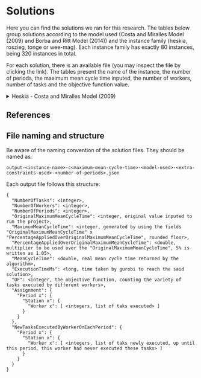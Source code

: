 # Solutions

Here you can find the solutions we ran for this research. The tables below group solutions according to the model used (Costa and Miralles Model (2009) and Borba and Ritt Model (2014)) and the instance family (heskia, roszieg, tonge or wee-mag). Each instance family has exactly 80 instances, being 320 instances in total.

For each solution, there is an available file (you may inspect the file by clicking the link). The tables present the name of the instance, the number of periods, the maximum mean cycle time inputed, the number of workers, number of tasks and the objective function value.

<details><summary>Heskia - Costa and Miralles Model (2009)</summary>
<p>

Instance | Periods | Maximum Mean Cycle Time | Workers | Taks | OF
:------: | :-------: | :---: | :-------: | :---: | :---:
[1_hes](https://github.com/caio-de-oliveira-lopes/Job_Rotation_Algorithms/tree/main/Outputs/output-1_hes-c98-CostaMirallesModel-NoExtraConstraint-2.json) | 2 | 98 | 4 | 28 | 44
[1_hes](https://github.com/caio-de-oliveira-lopes/Job_Rotation_Algorithms/tree/main/Outputs/output-1_hes-c103-CostaMirallesModel-NoExtraConstraint-2.json) | 2 | 103 | 4 | 28 | 48
[1_hes]() | 2 | 117 | 4 | 28 
[1_hes]() | 2 | 141 | 4 | 28 
[2_hes](https://github.com/caio-de-oliveira-lopes/Job_Rotation_Algorithms/tree/main/Outputs/output-2_hes-c99-CostaMirallesModel-NoExtraConstraint-2.json) | 2 | 99 | 4 | 28 | 49
[2_hes](https://github.com/caio-de-oliveira-lopes/Job_Rotation_Algorithms/tree/main/Outputs/output-2_hes-c104-CostaMirallesModel-NoExtraConstraint-2.json) | 2 | 104 | 4 | 28 | 54
[2_hes]() | 2 | 118 | 4 | 28 
[2_hes]() | 2 | 142 | 4 | 28 
[3_hes](https://github.com/caio-de-oliveira-lopes/Job_Rotation_Algorithms/tree/main/Outputs/output-3_hes-c107-CostaMirallesModel-NoExtraConstraint-2.json) | 2 | 107 | 4 | 28 | 49
[3_hes](https://github.com/caio-de-oliveira-lopes/Job_Rotation_Algorithms/tree/main/Outputs/output-3_hes-c112-CostaMirallesModel-NoExtraConstraint-2.json) | 2 | 112 | 4 | 28 | 53
[3_hes]() | 2 | 127 | 4 | 28 
[3_hes]() | 2 | 153 | 4 | 28 
[4_hes](https://github.com/caio-de-oliveira-lopes/Job_Rotation_Algorithms/tree/main/Outputs/output-4_hes-c108-CostaMirallesModel-NoExtraConstraint-2.json) | 2 | 108 | 4 | 28 | 51
[4_hes]() | 2 | 113 | 4 | 28 
[4_hes]() | 2 | 128 | 4 | 28 
[4_hes]() | 2 | 154 | 4 | 28 
[5_hes](https://github.com/caio-de-oliveira-lopes/Job_Rotation_Algorithms/tree/main/Outputs/output-5_hes-c96-CostaMirallesModel-NoExtraConstraint-2.json) | 2 | 96 | 4 | 28 | 52
[5_hes]() | 2 | 101 | 4 | 28 
[5_hes]() | 2 | 115 | 4 | 28 
[5_hes]() | 2 | 138 | 4 | 28 
[6_hes](https://github.com/caio-de-oliveira-lopes/Job_Rotation_Algorithms/tree/main/Outputs/output-6_hes-c102-CostaMirallesModel-NoExtraConstraint-2.json) | 2 | 102 | 4 | 28 | 50
[6_hes]() | 2 | 107 | 4 | 28 
[6_hes]() | 2 | 122 | 4 | 28 
[6_hes]() | 2 | 147 | 4 | 28 
[7_hes](https://github.com/caio-de-oliveira-lopes/Job_Rotation_Algorithms/tree/main/Outputs/output-7_hes-c121-CostaMirallesModel-NoExtraConstraint-2.json) | 2 | 121 | 4 | 28 | 49
[7_hes]() | 2 | 127 | 4 | 28 
[7_hes]() | 2 | 145 | 4 | 28 
[7_hes]() | 2 | 174 | 4 | 28 
[8_hes](https://github.com/caio-de-oliveira-lopes/Job_Rotation_Algorithms/tree/main/Outputs/output-8_hes-c90-CostaMirallesModel-NoExtraConstraint-2.json) | 2 | 90 | 4 | 28 | 43
[8_hes]() | 2 | 94 | 4 | 28 
[8_hes]() | 2 | 107 | 4 | 28 
[8_hes]() | 2 | 129 | 4 | 28 
[9_hes](https://github.com/caio-de-oliveira-lopes/Job_Rotation_Algorithms/tree/main/Outputs/output-9_hes-c99-CostaMirallesModel-NoExtraConstraint-2.json) | 2 | 99 | 4 | 28 | 49
[9_hes]() | 2 | 104 | 4 | 28 
[9_hes]() | 2 | 118 | 4 | 28 
[9_hes]() | 2 | 142 | 4 | 28 
[10_hes](https://github.com/caio-de-oliveira-lopes/Job_Rotation_Algorithms/tree/main/Outputs/output-10_hes-c149-CostaMirallesModel-NoExtraConstraint-2.json) | 2 | 149 | 4 | 28 | 47
[10_hes](https://github.com/caio-de-oliveira-lopes/Job_Rotation_Algorithms/tree/main/Outputs/output-10_hes-c156-CostaMirallesModel-NoExtraConstraint-2.json) | 2 | 156 | 4 | 28 | 54
[10_hes]() | 2 | 177 | 4 | 28 
[10_hes]() | 2 | 213 | 4 | 28 
[11_hes](https://github.com/caio-de-oliveira-lopes/Job_Rotation_Algorithms/tree/main/Outputs/output-11_hes-c177-CostaMirallesModel-NoExtraConstraint-2.json) | 2 | 177 | 4 | 28 | 56
[11_hes](https://github.com/caio-de-oliveira-lopes/Job_Rotation_Algorithms/tree/main/Outputs/output-11_hes-c185-CostaMirallesModel-NoExtraConstraint-2.json) | 2 | 185 | 4 | 28 | 56
[11_hes]() | 2 | 211 | 4 | 28 
[11_hes]() | 2 | 253 | 4 | 28 
[12_hes](https://github.com/caio-de-oliveira-lopes/Job_Rotation_Algorithms/tree/main/Outputs/output-12_hes-c112-CostaMirallesModel-NoExtraConstraint-2.json) | 2 | 112 | 4 | 28 | 48
[12_hes](https://github.com/caio-de-oliveira-lopes/Job_Rotation_Algorithms/tree/main/Outputs/output-12_hes-c117-CostaMirallesModel-NoExtraConstraint-2.json) | 2 | 117 | 4 | 28 | 49
[12_hes]() | 2 | 133 | 4 | 28 
[12_hes]() | 2 | 160 | 4 | 28 
[13_hes](https://github.com/caio-de-oliveira-lopes/Job_Rotation_Algorithms/tree/main/Outputs/output-13_hes-c113-CostaMirallesModel-NoExtraConstraint-2.json) | 2 | 113 | 4 | 28 | 47
[13_hes](https://github.com/caio-de-oliveira-lopes/Job_Rotation_Algorithms/tree/main/Outputs/output-13_hes-c118-CostaMirallesModel-NoExtraConstraint-2.json) | 2 | 118 | 4 | 28 | 50
[13_hes]() | 2 | 135 | 4 | 28 
[13_hes]() | 2 | 162 | 4 | 28 
[14_hes](https://github.com/caio-de-oliveira-lopes/Job_Rotation_Algorithms/tree/main/Outputs/output-14_hes-c100-CostaMirallesModel-NoExtraConstraint-2.json) | 2 | 100 | 4 | 28 | 40
[14_hes](https://github.com/caio-de-oliveira-lopes/Job_Rotation_Algorithms/tree/main/Outputs/output-14_hes-c105-CostaMirallesModel-NoExtraConstraint-2.json) | 2 | 105 | 4 | 28 | 47
[14_hes]() | 2 | 120 | 4 | 28 
[14_hes]() | 2 | 144 | 4 | 28 
[15_hes](https://github.com/caio-de-oliveira-lopes/Job_Rotation_Algorithms/tree/main/Outputs/output-15_hes-c136-CostaMirallesModel-NoExtraConstraint-2.json) | 2 | 136 | 4 | 28 | 47
[15_hes](https://github.com/caio-de-oliveira-lopes/Job_Rotation_Algorithms/tree/main/Outputs/output-15_hes-c143-CostaMirallesModel-NoExtraConstraint-2.json) | 2 | 143 | 4 | 28 | 51
[15_hes]() | 2 | 162 | 4 | 28 
[15_hes]() | 2 | 195 | 4 | 28 
[16_hes](https://github.com/caio-de-oliveira-lopes/Job_Rotation_Algorithms/tree/main/Outputs/output-16_hes-c122-CostaMirallesModel-NoExtraConstraint-2.json) | 2 | 122 | 4 | 28 | 52
[16_hes](https://github.com/caio-de-oliveira-lopes/Job_Rotation_Algorithms/tree/main/Outputs/output-16_hes-c128-CostaMirallesModel-NoExtraConstraint-2.json) | 2 | 128 | 4 | 28 | 55
[16_hes]() | 2 | 146 | 4 | 28 
[16_hes]() | 2 | 175 | 4 | 28 
[17_hes](https://github.com/caio-de-oliveira-lopes/Job_Rotation_Algorithms/tree/main/Outputs/output-17_hes-c153-CostaMirallesModel-NoExtraConstraint-2.json) | 2 | 153 | 4 | 28 | 41
[17_hes](https://github.com/caio-de-oliveira-lopes/Job_Rotation_Algorithms/tree/main/Outputs/output-17_hes-c160-CostaMirallesModel-NoExtraConstraint-2.json) | 2 | 160 | 4 | 28 | 50
[17_hes]() | 2 | 182 | 4 | 28 
[17_hes]() | 2 | 219 | 4 | 28 
[18_hes](https://github.com/caio-de-oliveira-lopes/Job_Rotation_Algorithms/tree/main/Outputs/output-18_hes-c138-CostaMirallesModel-NoExtraConstraint-2.json) | 2 | 138 | 4 | 28 | 50
[18_hes](https://github.com/caio-de-oliveira-lopes/Job_Rotation_Algorithms/tree/main/Outputs/output-18_hes-c145-CostaMirallesModel-NoExtraConstraint-2.json) | 2 | 145 | 4 | 28 | 55
[18_hes]() | 2 | 165 | 4 | 28 
[18_hes]() | 2 | 198 | 4 | 28 
[19_hes](https://github.com/caio-de-oliveira-lopes/Job_Rotation_Algorithms/tree/main/Outputs/output-19_hes-c106-CostaMirallesModel-NoExtraConstraint-2.json) | 2 | 106 | 4 | 28 | 53
[19_hes](https://github.com/caio-de-oliveira-lopes/Job_Rotation_Algorithms/tree/main/Outputs/output-19_hes-c111-CostaMirallesModel-NoExtraConstraint-2.json) | 2 | 111 | 4 | 28 | 55
[19_hes]() | 2 | 126 | 4 | 28 
[19_hes]() | 2 | 151 | 4 | 28 
[20_hes](https://github.com/caio-de-oliveira-lopes/Job_Rotation_Algorithms/tree/main/Outputs/output-20_hes-c126-CostaMirallesModel-NoExtraConstraint-2.json) | 2 | 126 | 4 | 28 | 43
[20_hes](https://github.com/caio-de-oliveira-lopes/Job_Rotation_Algorithms/tree/main/Outputs/output-20_hes-c132-CostaMirallesModel-NoExtraConstraint-2.json) | 2 | 132 | 4 | 28 | 51
[20_hes]() | 2 | 150 | 4 | 28 
[20_hes]() | 2 | 180 | 4 | 28 
[21_hes](https://github.com/caio-de-oliveira-lopes/Job_Rotation_Algorithms/tree/main/Outputs/output-21_hes-c210-CostaMirallesModel-NoExtraConstraint-2.json) | 2 | 210 | 4 | 28 | 53
[21_hes](https://github.com/caio-de-oliveira-lopes/Job_Rotation_Algorithms/tree/main/Outputs/output-21_hes-c220-CostaMirallesModel-NoExtraConstraint-2.json) | 2 | 220 | 4 | 28 | 55
[21_hes]() | 2 | 250 | 4 | 28 
[21_hes]() | 2 | 300 | 4 | 28 
[22_hes](https://github.com/caio-de-oliveira-lopes/Job_Rotation_Algorithms/tree/main/Outputs/output-22_hes-c154-CostaMirallesModel-NoExtraConstraint-2.json) | 2 | 154 | 4 | 28 | 46
[22_hes](https://github.com/caio-de-oliveira-lopes/Job_Rotation_Algorithms/tree/main/Outputs/output-22_hes-c161-CostaMirallesModel-NoExtraConstraint-2.json) | 2 | 161 | 4 | 28 | 51
[22_hes]() | 2 | 183 | 4 | 28 
[22_hes]() | 2 | 220 | 4 | 28 
[23_hes](https://github.com/caio-de-oliveira-lopes/Job_Rotation_Algorithms/tree/main/Outputs/output-23_hes-c195-CostaMirallesModel-NoExtraConstraint-2.json) | 2 | 195 | 4 | 28 | 43
[23_hes](https://github.com/caio-de-oliveira-lopes/Job_Rotation_Algorithms/tree/main/Outputs/output-23_hes-c204-CostaMirallesModel-NoExtraConstraint-2.json) | 2 | 204 | 4 | 28 | 52
[23_hes]() | 2 | 232 | 4 | 28 
[23_hes]() | 2 | 279 | 4 | 28 
[24_hes](https://github.com/caio-de-oliveira-lopes/Job_Rotation_Algorithms/tree/main/Outputs/output-24_hes-c190-CostaMirallesModel-NoExtraConstraint-2.json) | 2 | 190 | 4 | 28 | 54
[24_hes](https://github.com/caio-de-oliveira-lopes/Job_Rotation_Algorithms/tree/main/Outputs/output-24_hes-c199-CostaMirallesModel-NoExtraConstraint-2.json) | 2 | 199 | 4 | 28 | 55
[24_hes]() | 2 | 226 | 4 | 28 
[24_hes]() | 2 | 271 | 4 | 28 
[25_hes](https://github.com/caio-de-oliveira-lopes/Job_Rotation_Algorithms/tree/main/Outputs/output-25_hes-c149-CostaMirallesModel-NoExtraConstraint-2.json) | 2 | 149 | 4 | 28 | 50
[25_hes](https://github.com/caio-de-oliveira-lopes/Job_Rotation_Algorithms/tree/main/Outputs/output-25_hes-c156-CostaMirallesModel-NoExtraConstraint-2.json) | 2 | 156 | 4 | 28 | 53
[25_hes]() | 2 | 177 | 4 | 28 
[25_hes]() | 2 | 213 | 4 | 28 
[26_hes](https://github.com/caio-de-oliveira-lopes/Job_Rotation_Algorithms/tree/main/Outputs/output-26_hes-c203-CostaMirallesModel-NoExtraConstraint-2.json) | 2 | 203 | 4 | 28 | 52
[26_hes](https://github.com/caio-de-oliveira-lopes/Job_Rotation_Algorithms/tree/main/Outputs/output-26_hes-c213-CostaMirallesModel-NoExtraConstraint-2.json) | 2 | 213 | 4 | 28 | 55
[26_hes]() | 2 | 242 | 4 | 28 
[26_hes]() | 2 | 291 | 4 | 28 
[27_hes](https://github.com/caio-de-oliveira-lopes/Job_Rotation_Algorithms/tree/main/Outputs/output-27_hes-c156-CostaMirallesModel-NoExtraConstraint-2.json) | 2 | 156 | 4 | 28 | 46
[27_hes](https://github.com/caio-de-oliveira-lopes/Job_Rotation_Algorithms/tree/main/Outputs/output-27_hes-c163-CostaMirallesModel-NoExtraConstraint-2.json) | 2 | 163 | 4 | 28 | 50
[27_hes]() | 2 | 186 | 4 | 28 
[27_hes]() | 2 | 223 | 4 | 28 
[28_hes](https://github.com/caio-de-oliveira-lopes/Job_Rotation_Algorithms/tree/main/Outputs/output-28_hes-c200-CostaMirallesModel-NoExtraConstraint-2.json) | 2 | 200 | 4 | 28 | 46
[28_hes](https://github.com/caio-de-oliveira-lopes/Job_Rotation_Algorithms/tree/main/Outputs/output-28_hes-c210-CostaMirallesModel-NoExtraConstraint-2.json) | 2 | 210 | 4 | 28 | 52
[28_hes]() | 2 | 238 | 4 | 28 
[28_hes]() | 2 | 286 | 4 | 28 
[29_hes](https://github.com/caio-de-oliveira-lopes/Job_Rotation_Algorithms/tree/main/Outputs/output-29_hes-c178-CostaMirallesModel-NoExtraConstraint-2.json) | 2 | 178 | 4 | 28 | 52
[29_hes](https://github.com/caio-de-oliveira-lopes/Job_Rotation_Algorithms/tree/main/Outputs/output-29_hes-c187-CostaMirallesModel-NoExtraConstraint-2.json) | 2 | 187 | 4 | 28 | 56
[29_hes]() | 2 | 212 | 4 | 28 
[29_hes]() | 2 | 255 | 4 | 28 
[30_hes](https://github.com/caio-de-oliveira-lopes/Job_Rotation_Algorithms/tree/main/Outputs/output-30_hes-c173-CostaMirallesModel-NoExtraConstraint-2.json) | 2 | 173 | 4 | 28 | 43
[30_hes](https://github.com/caio-de-oliveira-lopes/Job_Rotation_Algorithms/tree/main/Outputs/output-30_hes-c181-CostaMirallesModel-NoExtraConstraint-2.json) | 2 | 181 | 4 | 28 | 49
[30_hes]() | 2 | 206 | 4 | 28 
[30_hes]() | 2 | 247 | 4 | 28 
[31_hes](https://github.com/caio-de-oliveira-lopes/Job_Rotation_Algorithms/tree/main/Outputs/output-31_hes-c214-CostaMirallesModel-NoExtraConstraint-2.json) | 2 | 214 | 4 | 28 | 50
[31_hes](https://github.com/caio-de-oliveira-lopes/Job_Rotation_Algorithms/tree/main/Outputs/output-31_hes-c224-CostaMirallesModel-NoExtraConstraint-2.json) | 2 | 224 | 4 | 28 | 54
[31_hes]() | 2 | 255 | 4 | 28 
[31_hes]() | 2 | 306 | 4 | 28 
[32_hes](https://github.com/caio-de-oliveira-lopes/Job_Rotation_Algorithms/tree/main/Outputs/output-32_hes-c154-CostaMirallesModel-NoExtraConstraint-2.json) | 2 | 154 | 4 | 28 | 46
[32_hes](https://github.com/caio-de-oliveira-lopes/Job_Rotation_Algorithms/tree/main/Outputs/output-32_hes-c161-CostaMirallesModel-NoExtraConstraint-2.json) | 2 | 161 | 4 | 28 | 50
[32_hes]() | 2 | 183 | 4 | 28 
[32_hes]() | 2 | 220 | 4 | 28 
[33_hes](https://github.com/caio-de-oliveira-lopes/Job_Rotation_Algorithms/tree/main/Outputs/output-33_hes-c221-CostaMirallesModel-NoExtraConstraint-2.json) | 2 | 221 | 4 | 28 | 51
[33_hes](https://github.com/caio-de-oliveira-lopes/Job_Rotation_Algorithms/tree/main/Outputs/output-33_hes-c232-CostaMirallesModel-NoExtraConstraint-2.json) | 2 | 232 | 4 | 28 | 54
[33_hes]() | 2 | 263 | 4 | 28 
[33_hes]() | 2 | 316 | 4 | 28 
[34_hes](https://github.com/caio-de-oliveira-lopes/Job_Rotation_Algorithms/tree/main/Outputs/output-34_hes-c133-CostaMirallesModel-NoExtraConstraint-2.json) | 2 | 133 | 4 | 28 | 48
[34_hes](https://github.com/caio-de-oliveira-lopes/Job_Rotation_Algorithms/tree/main/Outputs/output-34_hes-c139-CostaMirallesModel-NoExtraConstraint-2.json) | 2 | 139 | 4 | 28 | 49
[34_hes]() | 2 | 158 | 4 | 28 
[34_hes]() | 2 | 190 | 4 | 28 
[35_hes](https://github.com/caio-de-oliveira-lopes/Job_Rotation_Algorithms/tree/main/Outputs/output-35_hes-c190-CostaMirallesModel-NoExtraConstraint-2.json) | 2 | 190 | 4 | 28 | 52
[35_hes](https://github.com/caio-de-oliveira-lopes/Job_Rotation_Algorithms/tree/main/Outputs/output-35_hes-c199-CostaMirallesModel-NoExtraConstraint-2.json) | 2 | 199 | 4 | 28 | 54
[35_hes]() | 2 | 226 | 4 | 28 
[35_hes]() | 2 | 271 | 4 | 28 
[36_hes](https://github.com/caio-de-oliveira-lopes/Job_Rotation_Algorithms/tree/main/Outputs/output-36_hes-c187-CostaMirallesModel-NoExtraConstraint-2.json) | 2 | 187 | 4 | 28 | 47
[36_hes](https://github.com/caio-de-oliveira-lopes/Job_Rotation_Algorithms/tree/main/Outputs/output-36_hes-c196-CostaMirallesModel-NoExtraConstraint-2.json) | 2 | 196 | 4 | 28 | 51
[36_hes]() | 2 | 223 | 4 | 28 
[36_hes]() | 2 | 268 | 4 | 28 
[37_hes](https://github.com/caio-de-oliveira-lopes/Job_Rotation_Algorithms/tree/main/Outputs/output-37_hes-c200-CostaMirallesModel-NoExtraConstraint-2.json) | 2 | 200 | 4 | 28 | 50
[37_hes]() | 2 | 210 | 4 | 28 
[37_hes]() | 2 | 238 | 4 | 28 
[37_hes]() | 2 | 286 | 4 | 28 
[38_hes](https://github.com/caio-de-oliveira-lopes/Job_Rotation_Algorithms/tree/main/Outputs/output-38_hes-c159-CostaMirallesModel-NoExtraConstraint-2.json) | 2 | 159 | 4 | 28 | 46
[38_hes]() | 2 | 167 | 4 | 28 
[38_hes]() | 2 | 190 | 4 | 28 
[38_hes]() | 2 | 228 | 4 | 28 
[39_hes](https://github.com/caio-de-oliveira-lopes/Job_Rotation_Algorithms/tree/main/Outputs/output-39_hes-c175-CostaMirallesModel-NoExtraConstraint-2.json) | 2 | 175 | 4 | 28 | 54
[39_hes]() | 2 | 183 | 4 | 28 
[39_hes]() | 2 | 208 | 4 | 28 
[39_hes]() | 2 | 250 | 4 | 28 
[40_hes](https://github.com/caio-de-oliveira-lopes/Job_Rotation_Algorithms/tree/main/Outputs/output-40_hes-c160-CostaMirallesModel-NoExtraConstraint-2.json) | 2 | 160 | 4 | 28 | 46
[40_hes]() | 2 | 168 | 4 | 28 
[40_hes]() | 2 | 191 | 4 | 28 
[40_hes]() | 2 | 229 | 4 | 28 
[41_hes](https://github.com/caio-de-oliveira-lopes/Job_Rotation_Algorithms/tree/main/Outputs/output-41_hes-c36-CostaMirallesModel-NoExtraConstraint-2.json) | 2 | 36 | 7 | 28 | 47
[41_hes]() | 2 | 38 | 7 | 28 
[41_hes]() | 2 | 43 | 7 | 28 
[41_hes]() | 2 | 52 | 7 | 28 
[42_hes](https://github.com/caio-de-oliveira-lopes/Job_Rotation_Algorithms/tree/main/Outputs/output-42_hes-c42-CostaMirallesModel-NoExtraConstraint-2.json) | 2 | 42 | 7 | 28 | 50
[42_hes]() | 2 | 44 | 7 | 28 
[42_hes]() | 2 | 50 | 7 | 28 
[42_hes]() | 2 | 60 | 7 | 28 
[43_hes](https://github.com/caio-de-oliveira-lopes/Job_Rotation_Algorithms/tree/main/Outputs/output-43_hes-c36-CostaMirallesModel-NoExtraConstraint-2.json) | 2 | 36 | 7 | 28 | 44
[43_hes]() | 2 | 38 | 7 | 28 
[43_hes]() | 2 | 43 | 7 | 28 
[43_hes]() | 2 | 52 | 7 | 28 
[44_hes](https://github.com/caio-de-oliveira-lopes/Job_Rotation_Algorithms/tree/main/Outputs/output-44_hes-c31-CostaMirallesModel-NoExtraConstraint-2.json) | 2 | 31 | 7 | 28 | 44
[44_hes]() | 2 | 33 | 7 | 28 
[44_hes]() | 2 | 37 | 7 | 28 
[44_hes]() | 2 | 45 | 7 | 28 
[45_hes](https://github.com/caio-de-oliveira-lopes/Job_Rotation_Algorithms/tree/main/Outputs/output-45_hes-c42-CostaMirallesModel-NoExtraConstraint-2.json) | 2 | 42 | 7 | 28 | 51
[45_hes]() | 2 | 44 | 7 | 28 
[45_hes]() | 2 | 50 | 7 | 28 
[45_hes]() | 2 | 60 | 7 | 28 
[46_hes](https://github.com/caio-de-oliveira-lopes/Job_Rotation_Algorithms/tree/main/Outputs/output-46_hes-c30-CostaMirallesModel-NoExtraConstraint-2.json) | 2 | 30 | 7 | 28 | 49
[46_hes]() | 2 | 31 | 7 | 28 
[46_hes]() | 2 | 36 | 7 | 28 
[46_hes]() | 2 | 43 | 7 | 28 
[47_hes](https://github.com/caio-de-oliveira-lopes/Job_Rotation_Algorithms/tree/main/Outputs/output-47_hes-c26-CostaMirallesModel-NoExtraConstraint-2.json) | 2 | 26 | 7 | 28 | 43
[47_hes]() | 2 | 27 | 7 | 28 
[47_hes]() | 2 | 31 | 7 | 28 
[47_hes]() | 2 | 37 | 7 | 28 
[48_hes](https://github.com/caio-de-oliveira-lopes/Job_Rotation_Algorithms/tree/main/Outputs/output-48_hes-c45-CostaMirallesModel-NoExtraConstraint-2.json) | 2 | 45 | 7 | 28 | 49
[48_hes]() | 2 | 47 | 7 | 28 
[48_hes]() | 2 | 53 | 7 | 28 
[48_hes]() | 2 | 64 | 7 | 28 
[49_hes](https://github.com/caio-de-oliveira-lopes/Job_Rotation_Algorithms/tree/main/Outputs/output-49_hes-c39-CostaMirallesModel-NoExtraConstraint-2.json) | 2 | 39 | 7 | 28 | 50
[49_hes]() | 2 | 41 | 7 | 28 
[49_hes]() | 2 | 47 | 7 | 28 
[49_hes]() | 2 | 57 | 7 | 28 
[50_hes](https://github.com/caio-de-oliveira-lopes/Job_Rotation_Algorithms/tree/main/Outputs/output-50_hes-c35-CostaMirallesModel-NoExtraConstraint-2.json) | 2 | 35 | 7 | 28 | 43
[50_hes]() | 2 | 37 | 7 | 28 
[50_hes]() | 2 | 42 | 7 | 28 
[50_hes]() | 2 | 51 | 7 | 28 
[51_hes](https://github.com/caio-de-oliveira-lopes/Job_Rotation_Algorithms/tree/main/Outputs/output-51_hes-c53-CostaMirallesModel-NoExtraConstraint-2.json) | 2 | 53 | 7 | 28 | 55
[51_hes]() | 2 | 56 | 7 | 28 
[51_hes]() | 2 | 63 | 7 | 28 
[51_hes]() | 2 | 76 | 7 | 28 
[52_hes](https://github.com/caio-de-oliveira-lopes/Job_Rotation_Algorithms/tree/main/Outputs/output-52_hes-c52-CostaMirallesModel-NoExtraConstraint-2.json) | 2 | 52 | 7 | 28 | 55
[52_hes]() | 2 | 55 | 7 | 28 
[52_hes]() | 2 | 62 | 7 | 28 
[52_hes]() | 2 | 75 | 7 | 28 
[53_hes](https://github.com/caio-de-oliveira-lopes/Job_Rotation_Algorithms/tree/main/Outputs/output-53_hes-c54-CostaMirallesModel-NoExtraConstraint-2.json) | 2 | 54 | 7 | 28 | 53
[53_hes]() | 2 | 57 | 7 | 28 
[53_hes]() | 2 | 65 | 7 | 28 
[53_hes]() | 2 | 78 | 7 | 28 
[54_hes](https://github.com/caio-de-oliveira-lopes/Job_Rotation_Algorithms/tree/main/Outputs/output-54_hes-c34-CostaMirallesModel-NoExtraConstraint-2.json) | 2 | 34 | 7 | 28 | 47
[54_hes]() | 2 | 36 | 7 | 28 
[54_hes]() | 2 | 41 | 7 | 28 
[54_hes]() | 2 | 49 | 7 | 28 
[55_hes](https://github.com/caio-de-oliveira-lopes/Job_Rotation_Algorithms/tree/main/Outputs/output-55_hes-c39-CostaMirallesModel-NoExtraConstraint-2.json) | 2 | 39 | 7 | 28 | 52
[55_hes]() | 2 | 41 | 7 | 28 
[55_hes]() | 2 | 47 | 7 | 28 
[55_hes]() | 2 | 57 | 7 | 28 
[56_hes](https://github.com/caio-de-oliveira-lopes/Job_Rotation_Algorithms/tree/main/Outputs/output-56_hes-c35-CostaMirallesModel-NoExtraConstraint-2.json) | 2 | 35 | 7 | 28 | 51
[56_hes]() | 2 | 37 | 7 | 28 
[56_hes]() | 2 | 42 | 7 | 28 
[56_hes]() | 2 | 51 | 7 | 28 
[57_hes](https://github.com/caio-de-oliveira-lopes/Job_Rotation_Algorithms/tree/main/Outputs/output-57_hes-c44-CostaMirallesModel-NoExtraConstraint-2.json) | 2 | 44 | 7 | 28 | 52
[57_hes]() | 2 | 46 | 7 | 28 
[57_hes]() | 2 | 52 | 7 | 28 
[57_hes]() | 2 | 63 | 7 | 28 
[58_hes](https://github.com/caio-de-oliveira-lopes/Job_Rotation_Algorithms/tree/main/Outputs/output-58_hes-c40-CostaMirallesModel-NoExtraConstraint-2.json) | 2 | 40 | 7 | 28 | 52
[58_hes]() | 2 | 42 | 7 | 28 
[58_hes]() | 2 | 48 | 7 | 28 
[58_hes]() | 2 | 58 | 7 | 28 
[59_hes](https://github.com/caio-de-oliveira-lopes/Job_Rotation_Algorithms/tree/main/Outputs/output-59_hes-c61-CostaMirallesModel-NoExtraConstraint-2.json) | 2 | 61 | 7 | 28 | 55
[59_hes]() | 2 | 64 | 7 | 28 
[59_hes]() | 2 | 73 | 7 | 28 
[59_hes]() | 2 | 88 | 7 | 28 
[60_hes](https://github.com/caio-de-oliveira-lopes/Job_Rotation_Algorithms/tree/main/Outputs/output-60_hes-c29-CostaMirallesModel-NoExtraConstraint-2.json) | 2 | 29 | 7 | 28 | 50
[60_hes]() | 2 | 30 | 7 | 28 
[60_hes]() | 2 | 35 | 7 | 28 
[60_hes]() | 2 | 42 | 7 | 28 
[61_hes](https://github.com/caio-de-oliveira-lopes/Job_Rotation_Algorithms/tree/main/Outputs/output-61_hes-c69-CostaMirallesModel-NoExtraConstraint-2.json) | 2 | 69 | 7 | 28 | 47
[61_hes]() | 2 | 72 | 7 | 28 
[61_hes]() | 2 | 82 | 7 | 28 
[61_hes]() | 2 | 99 | 7 | 28 
[62_hes](https://github.com/caio-de-oliveira-lopes/Job_Rotation_Algorithms/tree/main/Outputs/output-62_hes-c58-CostaMirallesModel-NoExtraConstraint-2.json) | 2 | 58 | 7 | 28 | 49
[62_hes]() | 2 | 61 | 7 | 28 
[62_hes]() | 2 | 70 | 7 | 28 
[62_hes]() | 2 | 84 | 7 | 28 
[63_hes](https://github.com/caio-de-oliveira-lopes/Job_Rotation_Algorithms/tree/main/Outputs/output-63_hes-c72-CostaMirallesModel-NoExtraConstraint-2.json) | 2 | 72 | 7 | 28 | 54
[63_hes]() | 2 | 75 | 7 | 28 
[63_hes]() | 2 | 86 | 7 | 28 
[63_hes]() | 2 | 103 | 7 | 28 
[64_hes](https://github.com/caio-de-oliveira-lopes/Job_Rotation_Algorithms/tree/main/Outputs/output-64_hes-c132-CostaMirallesModel-NoExtraConstraint-2.json) | 2 | 132 | 7 | 28 | 56
[64_hes]() | 2 | 138 | 7 | 28 
[64_hes]() | 2 | 157 | 7 | 28 
[64_hes]() | 2 | 189 | 7 | 28 
[65_hes](https://github.com/caio-de-oliveira-lopes/Job_Rotation_Algorithms/tree/main/Outputs/output-65_hes-c112-CostaMirallesModel-NoExtraConstraint-2.json) | 2 | 112 | 7 | 28 | 56
[65_hes]() | 2 | 117 | 7 | 28 
[65_hes]() | 2 | 133 | 7 | 28 
[65_hes]() | 2 | 160 | 7 | 28 
[66_hes](https://github.com/caio-de-oliveira-lopes/Job_Rotation_Algorithms/tree/main/Outputs/output-66_hes-c40-CostaMirallesModel-NoExtraConstraint-2.json) | 2 | 40 | 7 | 28 | 45
[66_hes]() | 2 | 42 | 7 | 28 
[66_hes]() | 2 | 48 | 7 | 28 
[66_hes]() | 2 | 58 | 7 | 28 
[67_hes](https://github.com/caio-de-oliveira-lopes/Job_Rotation_Algorithms/tree/main/Outputs/output-67_hes-c91-CostaMirallesModel-NoExtraConstraint-2.json) | 2 | 91 | 7 | 28 | 54
[67_hes]() | 2 | 95 | 7 | 28 
[67_hes]() | 2 | 108 | 7 | 28 
[67_hes]() | 2 | 130 | 7 | 28 
[68_hes](https://github.com/caio-de-oliveira-lopes/Job_Rotation_Algorithms/tree/main/Outputs/output-68_hes-c65-CostaMirallesModel-NoExtraConstraint-2.json) | 2 | 65 | 7 | 28 | 43
[68_hes]() | 2 | 68 | 7 | 28 
[68_hes]() | 2 | 77 | 7 | 28 
[68_hes]() | 2 | 93 | 7 | 28 
[69_hes](https://github.com/caio-de-oliveira-lopes/Job_Rotation_Algorithms/tree/main/Outputs/output-69_hes-c64-CostaMirallesModel-NoExtraConstraint-2.json) | 2 | 64 | 7 | 28 | 49
[69_hes]() | 2 | 67 | 7 | 28 
[69_hes]() | 2 | 76 | 7 | 28 
[69_hes]() | 2 | 91 | 7 | 28 
[70_hes](https://github.com/caio-de-oliveira-lopes/Job_Rotation_Algorithms/tree/main/Outputs/output-70_hes-c82-CostaMirallesModel-NoExtraConstraint-2.json) | 2 | 82 | 7 | 28 | 53
[70_hes]() | 2 | 86 | 7 | 28 
[70_hes]() | 2 | 98 | 7 | 28 
[70_hes]() | 2 | 118 | 7 | 28 
[71_hes](https://github.com/caio-de-oliveira-lopes/Job_Rotation_Algorithms/tree/main/Outputs/output-71_hes-c95-CostaMirallesModel-NoExtraConstraint-2.json) | 2 | 95 | 7 | 28 | 54
[71_hes]() | 2 | 100 | 7 | 28 
[71_hes]() | 2 | 113 | 7 | 28 
[71_hes]() | 2 | 136 | 7 | 28 
[72_hes](https://github.com/caio-de-oliveira-lopes/Job_Rotation_Algorithms/tree/main/Outputs/output-72_hes-c68-CostaMirallesModel-NoExtraConstraint-2.json) | 2 | 68 | 7 | 28 | 48
[72_hes]() | 2 | 71 | 7 | 28 
[72_hes]() | 2 | 81 | 7 | 28 
[72_hes]() | 2 | 97 | 7 | 28 
[73_hes](https://github.com/caio-de-oliveira-lopes/Job_Rotation_Algorithms/tree/main/Outputs/output-73_hes-c76-CostaMirallesModel-NoExtraConstraint-2.json) | 2 | 76 | 7 | 28 | 47
[73_hes]() | 2 | 80 | 7 | 28 
[73_hes]() | 2 | 91 | 7 | 28 
[73_hes]() | 2 | 109 | 7 | 28 
[74_hes](https://github.com/caio-de-oliveira-lopes/Job_Rotation_Algorithms/tree/main/Outputs/output-74_hes-c59-CostaMirallesModel-NoExtraConstraint-2.json) | 2 | 59 | 7 | 28 | 54
[74_hes]() | 2 | 62 | 7 | 28 
[74_hes]() | 2 | 71 | 7 | 28 
[74_hes]() | 2 | 85 | 7 | 28 
[75_hes](https://github.com/caio-de-oliveira-lopes/Job_Rotation_Algorithms/tree/main/Outputs/output-75_hes-c68-CostaMirallesModel-NoExtraConstraint-2.json) | 2 | 68 | 7 | 28 | 50
[75_hes]() | 2 | 71 | 7 | 28 
[75_hes]() | 2 | 81 | 7 | 28 
[75_hes]() | 2 | 97 | 7 | 28 
[76_hes](https://github.com/caio-de-oliveira-lopes/Job_Rotation_Algorithms/tree/main/Outputs/output-76_hes-c73-CostaMirallesModel-NoExtraConstraint-2.json) | 2 | 73 | 7 | 28 | 52
[76_hes]() | 2 | 77 | 7 | 28 
[76_hes]() | 2 | 87 | 7 | 28 
[76_hes]() | 2 | 105 | 7 | 28 
[77_hes](https://github.com/caio-de-oliveira-lopes/Job_Rotation_Algorithms/tree/main/Outputs/output-77_hes-c74-CostaMirallesModel-NoExtraConstraint-2.json) | 2 | 74 | 7 | 28 | 52
[77_hes]() | 2 | 78 | 7 | 28 
[77_hes]() | 2 | 88 | 7 | 28 
[77_hes]() | 2 | 106 | 7 | 28 
[78_hes](https://github.com/caio-de-oliveira-lopes/Job_Rotation_Algorithms/tree/main/Outputs/output-78_hes-c60-CostaMirallesModel-NoExtraConstraint-2.json) | 2 | 60 | 7 | 28 | 44
[78_hes]() | 2 | 63 | 7 | 28 
[78_hes]() | 2 | 72 | 7 | 28 
[78_hes]() | 2 | 87 | 7 | 28 
[79_hes](https://github.com/caio-de-oliveira-lopes/Job_Rotation_Algorithms/tree/main/Outputs/output-79_hes-c48-CostaMirallesModel-NoExtraConstraint-2.json) | 2 | 48 | 7 | 28 | 46
[79_hes]() | 2 | 50 | 7 | 28 
[79_hes]() | 2 | 57 | 7 | 28 
[79_hes]() | 2 | 69 | 7 | 28 
[80_hes](https://github.com/caio-de-oliveira-lopes/Job_Rotation_Algorithms/tree/main/Outputs/output-80_hes-c79-CostaMirallesModel-NoExtraConstraint-2.json) | 2 | 79 | 7 | 28 | 50
[80_hes]() | 2 | 83 | 7 | 28 
[80_hes]() | 2 | 95 | 7 | 28 
[80_hes]() | 2 | 114 | 7 | 28 

</p>
</details>


## References
<!--
R &nbsp; &mdash; &nbsp; Isaiah Reimer &nbsp; (isaiah `dot` reimer `at` rideco `dot` com) - [RideCo](https://rideco.com/)

SB &nbsp; &mdash; &nbsp; Carlo Sartori and Luciana Buriol. A study on the Pickup and Delivery Problem with Time Windows: Matheuristics and new instances. Available in [COR](https://doi.org/10.1016/j.cor.2020.105065)

Shobb &nbsp; &mdash; &nbsp; Shobb &nbsp; ( shobb `at` narod `dot` ru )

VRt &nbsp; &mdash; &nbsp; Dmitriy Demin, Mikhail Diakov (msd `at` veeroute `dot` com), Ivan Ilin, Nikita Ivanov, Viacheslav Sokolov (vs `at` veeroute `dot` com) et al. [VRt Global](https://veeroute.com/)

VACS &nbsp; &mdash; &nbsp; Simen T. Vadseth, Henrik Andersson, Jean-Francois Cordeau and Magnus Stålhane. To be announced.
-->
## File naming and structure

Be aware of the naming convention of the solution files. They should be named as:

```
output-<instance-name>-c<maximum-mean-cycle-time>-<model-used>-<extra-constraints-used>-<number-of-periods>.json
```
Each output file follows this structure:
```
{
  "NumberOfTasks": <integer>,
  "NumberOfWorkers": <integer>,
  "NumberOfPeriods": <integer>,
  "OriginalMaximumMeanCycleTime": <integer, original value inputed to run the project>,
  "MaximumMeanCycleTime": <integer, generated by using the fields "OriginalMaximumMeanCycleTime" x "PercentageAppliedOverOriginalMaximumMeanCycleTime", rounded floor>,
  "PercentageAppliedOverOriginalMaximumMeanCycleTime": <double, multiplier to be used over the "OriginalMaximumMeanCycleTime", 5% is written as 1.05>,
  "MeanCycleTime": <double, real mean cycle time returned by the algorithm>,
  "ExecutionTimeMs": <long, time taken by gurobi to reach the said solution>,
  "OF": <integer, the objective function, counting the variety of tasks executed by different workers>,
  "Assignment": {
    "Period x": {
      "Station x": {
        "Worker x": [ <integers, list of taks executed> ]
      }
    }
  },
  "NewTasksExecutedByWorkerOnEachPeriod": {
    "Period x": {
      "Station x": {
        "Worker x": [ <integers, list of taks newly executed, up until this period, this worker had never executed these tasks> ]
      }
    }
  }
}
```
